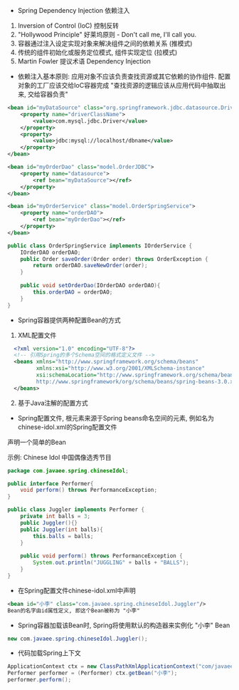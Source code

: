 * Spring Dependency Injection 依赖注入
1) Inversion of Control (IoC) 控制反转
2) "Hollywood Principle" 好莱坞原则 - Don't call me, I'll call you.
3) 容器通过注入设定实现对象来解决组件之间的依赖关系 (推模式)
4) 传统的组件初始化或服务定位模式, 组件实现定位 (拉模式)
5) Martin Fowler 提议术语 Dependency Injection

* 依赖注入基本原则: 应用对象不应该负责查找资源或其它依赖的协作组件. 配置对象的工厂应该交给IoC容器完成 "查找资源的逻辑应该从应用代码中抽取出来, 交给容器负责"

```xml
<bean id="myDataSource" class="org.springframework.jdbc.datasource.DriverManagerDataSource">
    <property name="driverClassName">
        <value>com.mysql.jdbc.Driver</value>
    </property>
    <property>
        <value>jdbc:mysql://localhost/dbname</value>
    </property>
</bean>

<bean id="myOrderDao" class="model.OrderJDBC">
    <property name="datasource">
        <ref bean="myDataSource"></ref>
    </property>
</bean>

<bean id="myOrderService" class="model.OrderSpringService">
    <property name="orderDAO">
        <ref bean="myOrderDao"></ref>
    </property>
</bean>
```

```java
public class OrderSpringService implements IOrderService {
    IOrderDAO orderDAO;
    public Order saveOrder(Order order) throws OrderException {
        return orderDAO.saveNewOrder(order);
    }
    
    public void setOrderDao(IOrderDAO orderDAO){
        this.orderDAO = orderDAO;
    }
}
```


* Spring容器提供两种配置Bean的方式
1) XML配置文件
```xml
  <?xml version="1.0" encoding="UTF-8"?>
  <!-- 引用Spring的多个Schema空间的格式定义文件 -->
  <beans xmlns="http://www.springframework.org/schema/beans"
         xmlns:xsi="http://www.w3.org/2001/XMLSchema-instance"
         xsi:schemaLocation="http://www.springframework.org/schema/beans
         http://www.springframework/org/schema/beans/spring-beans-3.0.xsd">
  </beans>
```

2) 基于Java注解的配置方式

* Spring配置文件, 根元素来源于Spring beans命名空间的<beans>元素, 例如名为chinese-idol.xml的Spring配置文件


声明一个简单的Bean

示例: Chinese Idol 中国偶像选秀节目
```java
package com.javaee.spring.chineseIdol;

public interface Performer{
    void perform() throws PerformanceException;
}

public class Juggler implements Performer {
    private int balls = 3;
    public Juggler(){}
    public Juggler(int balls){
        this.balls = balls;
    }
    
    public void perform() throws PerformanceException {
        System.out.println("JUGGLING" + balls + "BALLS");
    }
}
```

* 在Spring配置文件chinese-idol.xml中声明
```xml
<bean id="小李" class="com.javaee.spring.chineseIdol.Juggler"/>
Bean的名字由id属性定义, 即这个Bean被称为 "小李"
```
* Spring容器加载该Bean时, Spring将使用默认的构造器来实例化 "小李" Bean
```java
new com.javaee.spring.chineseIdol.Juggler();
```
* 代码加载Spring上下文
```java
ApplicationContext ctx = new ClassPathXmlApplicationContext("com/javaee/spring/chineseIdol/chinese-idol.xml");
Performer performer = (Performer) ctx.getBean("小李");
performer.perform();
```
